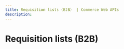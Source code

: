 ```yaml
---
title: Requisition lists (B2B)  | Commerce Web APIs
description:
---
```


# Requisition lists (B2B)
